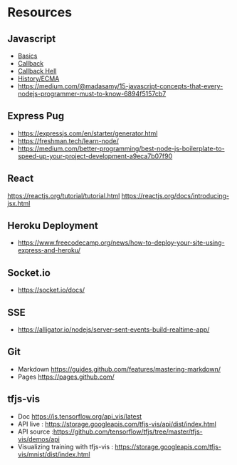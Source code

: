 # Resources
## Javascript
* [Basics](https://javascript.info/)
* [Callback](https://codeburst.io/javascript-what-the-heck-is-a-callback-aba4da2deced)
* [Callback Hell](https://medium.com/@js_tut/the-great-escape-from-callback-hell-3006fa2c82e)
* [History/ECMA](https://medium.com/@madasamy/javascript-brief-history-and-ecmascript-es6-es7-es8-features-673973394df4)
* https://medium.com/@madasamy/15-javascript-concepts-that-every-nodejs-programmer-must-to-know-6894f5157cb7

## Express Pug
* https://expressjs.com/en/starter/generator.html
* https://freshman.tech/learn-node/
* https://medium.com/better-programming/best-node-js-boilerplate-to-speed-up-your-project-development-a9eca7b07f90

## React
https://reactjs.org/tutorial/tutorial.html
https://reactjs.org/docs/introducing-jsx.html
## Heroku Deployment
* https://www.freecodecamp.org/news/how-to-deploy-your-site-using-express-and-heroku/

## Socket.io
* https://socket.io/docs/

## SSE
* https://alligator.io/nodejs/server-sent-events-build-realtime-app/

## Git
* Markdown https://guides.github.com/features/mastering-markdown/
* Pages https://pages.github.com/

## tfjs-vis
* Doc https://js.tensorflow.org/api_vis/latest
* API live : https://storage.googleapis.com/tfjs-vis/api/dist/index.html
* API source :https://github.com/tensorflow/tfjs/tree/master/tfjs-vis/demos/api
* Visualizing training with tfjs-vis : https://storage.googleapis.com/tfjs-vis/mnist/dist/index.html


